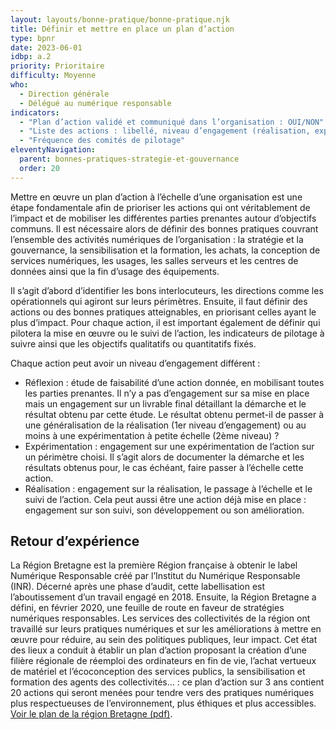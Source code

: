 ```yaml
---
layout: layouts/bonne-pratique/bonne-pratique.njk
title: Définir et mettre en place un plan d’action 
type: bpnr
date: 2023-06-01
idbp: a.2
priority: Prioritaire
difficulty: Moyenne
who:
  - Direction générale
  - Délégué au numérique responsable 
indicators:
  - "Plan d’action validé et communiqué dans l’organisation : OUI/NON"
  - "Liste des actions : libellé, niveau d’engagement (réalisation, expérimentation, réflexion), état d’avancement (à faire, en cours, fini), date d’identification de l’action, date de mise en œuvre etc."
  - "Fréquence des comités de pilotage"
eleventyNavigation:
  parent: bonnes-pratiques-strategie-et-gouvernance
  order: 20
---
```


Mettre en œuvre un plan d’action à l’échelle d’une organisation est une étape fondamentale afin de prioriser les actions qui ont véritablement de l’impact et de mobiliser les différentes parties prenantes autour d’objectifs communs. Il est nécessaire alors de définir des bonnes pratiques couvrant l’ensemble des activités numériques de l’organisation : la stratégie et la gouvernance, la sensibilisation et la formation, les achats, la conception de services numériques, les usages, les salles serveurs et les centres de données ainsi que la fin d’usage des équipements.

Il s’agit d’abord d’identifier les bons interlocuteurs, les directions comme les opérationnels qui agiront sur leurs périmètres. Ensuite, il faut définir des actions ou des bonnes pratiques atteignables, en priorisant celles ayant le plus d’impact. Pour chaque action, il est important également de définir qui pilotera la mise en œuvre ou le suivi de l’action, les indicateurs de pilotage à suivre ainsi que les objectifs qualitatifs ou quantitatifs fixés.

Chaque action peut avoir un niveau d’engagement différent :

* Réflexion : étude de faisabilité d’une action donnée, en mobilisant toutes les parties prenantes. Il n’y a pas d’engagement sur sa mise en place mais un engagement sur un livrable final détaillant la démarche et le résultat obtenu par cette étude. Le résultat obtenu permet-il de passer à une généralisation de la réalisation (1er niveau d’engagement) ou au moins à une expérimentation à petite échelle (2ème niveau) ?
* Expérimentation : engagement sur une expérimentation de l’action sur un périmètre choisi. Il s’agit alors de documenter la démarche et les résultats obtenus pour, le cas échéant, faire passer à l’échelle cette action.
* Réalisation : engagement sur la réalisation, le passage à l’échelle et le suivi de l’action. Cela peut aussi être une action déjà mise en place : engagement sur son suivi, son développement ou son amélioration.

## Retour d’expérience

La Région Bretagne est la première Région française à obtenir le label Numérique Responsable créé par l’Institut du Numérique Responsable (INR). Décerné après une phase d’audit, cette labellisation est l’aboutissement d’un travail engagé en 2018. Ensuite, la Région Bretagne a défini, en février 2020, une feuille de route en faveur de stratégies numériques responsables. Les services des collectivités de la région ont travaillé sur leurs pratiques numériques et sur les améliorations à mettre en œuvre pour réduire, au sein des politiques publiques, leur impact. Cet état des lieux a conduit à établir un plan d’action proposant la création d’une filière régionale de réemploi des ordinateurs en fin de vie, l’achat vertueux de matériel et l’écoconception des services publics, la sensibilisation et formation des agents des collectivités… : ce plan d’action sur 3 ans contient 20 actions qui seront menées pour tendre vers des pratiques numériques plus respectueuses de l’environnement, plus éthiques et plus accessibles. [Voir le plan de la région Bretagne (pdf)](https://www.bretagne.bzh/app/uploads/PlanActions_label_Numerique_responsable_-avril_2021.pdf).
